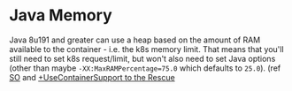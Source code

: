# Java Memory

Java 8u191 and greater can use a heap based on the amount of RAM available to the container - i.e. the k8s memory limit.  That means that you'll still need to set k8s request/limit, but won't also need to set Java options (other than maybe `-XX:MaxRAMPercentage=75.0` which defaults to `25.0`).  (ref [SO](https://stackoverflow.com/a/64410587/125246) and [+UseContainerSupport to the Rescue](https://medium.com/adorsys/usecontainersupport-to-the-rescue-e77d6cfea712)